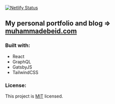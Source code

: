 [![Netlify Status](https://api.netlify.com/api/v1/badges/d75d2500-04d4-469a-9559-9368627d4d4b/deploy-status)](https://app.netlify.com/sites/muhammadebeid/deploys)

## My personal portfolio and blog => [muhammadebeid.com](https://www.muhammadebeid.com/)

### Built with:

- React
- GraphQL
- GatsbyJS
- TailwindCSS


### License:

This project is [MIT](https://github.com/mosaaleb/me/blob/master/LICENSE) licensed.



